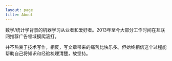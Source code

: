 ```yaml
---
layout: page
title: About
---
```


数学/统计学背景的机器学习从业者和爱好者。2013年至今大部分工作时间在互联网推荐广告领域摸爬滚打。

并不热衷于技术写作，相反，写文章带来的痛苦比快乐多。但始终相信这个过程能帮助自己将知识和经验梳理清楚，故坚持。

